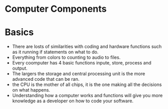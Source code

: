 # Computer Components

# Basics
 * There are losts of similarities with coding and hardware functions such as it running if statements on what to do.
* Everything from colors to counting to audio to files.
* Every coomputer has 4 basic functions inpute, store, process and output.
* The largers the storage and central processing unit is the more advanced code that can be ran.
* the CPU is the mother of all chips, it is the one making all the decisions on what happens. 
* Understanding how a computer works and functions will give you more knowledge as a developer on how to code your software.